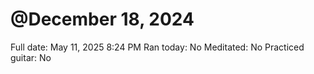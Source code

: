 # @December 18, 2024

Full date: May 11, 2025 8:24 PM
Ran today: No
Meditated: No
Practiced guitar: No